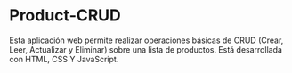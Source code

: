 # Product-CRUD
Esta aplicación web permite realizar operaciones básicas de CRUD (Crear, Leer, Actualizar y Eliminar) sobre una lista de productos. Está desarrollada con HTML, CSS Y JavaScript.
